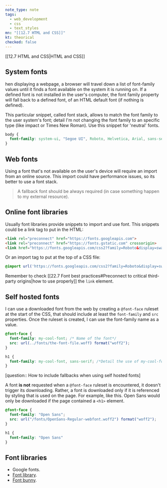 ```yaml
---
note_type: note
tags:
  - web_development
  - css
  - text_styles
mn: "[[12.7 HTML and CSS]]"
kt: theorical
checked: false
---
```

[[12.7 HTML and CSS|HTML and CSS]]

## System fonts
hen displaying a webpage, a browser will travel down a list of font-family values until it finds a font available on the system it is running on. If a defined font is not installed in the user's computer, the font family property will fall back to a defined font, of an HTML default font (if nothing is defined). 

This particular snippet, called font stack, allows to match the font family to the user system's font; detail I'm not changing the font family to an specific type (like impact or Times New Roman). Use this snippet for 'neutral' fonts.

```css
body {
  font-family: system-ui, "Segoe UI", Roboto, Helvetica, Arial, sans-serif, "Apple Color Emoji", "Segoe UI Emoji", "Segoe UI Symbol";
}
```

## Web fonts
Using a font that's not available on the user's device will require an import from an online source. This import could have performance issues, so its better to use a font stack. 

>A fallback font should be always required (in case something happen to my external resource). 

## Online font libraries
Usually font libraries provide snippets to import and use font. This snippets could be a link tag to put in the HTML: 

```html
<link rel="preconnect" href="https://fonts.googleapis.com">
<link rel="preconnect" href="https://fonts.gstatic.com" crossorigin>
<link href="https://fonts.googleapis.com/css2?family=Roboto&display=swap" rel="stylesheet">
```

Or an import tag to put at the top of a CSS file:

```CSS
@import url('https://fonts.googleapis.com/css2?family=Roboto&display=swap');
```

Remember to check [[22.7 Font best practices#Preconnect to critical third-party origins|how to use properly]] the `link` element. 

## Self hosted fonts
I can use a downloaded font from the web by creating a `@font-face` ruleset at the start of the CSS, that should include at least the `font-family` and `src` properties. Once the ruleset is created, I can use the font-family name as a value. 

```CSS
@font-face {
  font-family: my-cool-font; /* Name of the font*/
  src: url(../fonts/the-font-file.woff) format("woff2");
}

h1 {
  font-family: my-cool-font, sans-serif; /*Detail the use of my-cool-font*/
}
```

[question:: How to include fallbacks when using self hosted fonts]

A font **is not** requested when a `@font-face` ruleset is encountered, it doesn't trigger its downloading. Rather, a font is downloaded only if it is referenced by styling that is used on the page. For example, like this. Open Sans would only be downloaded if the page contained a `<h1>` element.

```css
@font-face {
  font-family: "Open Sans";
  src: url("/fonts/OpenSans-Regular-webfont.woff2") format("woff2");
}

h1 {
  font-family: "Open Sans"
}
```

## Font libraries
- Google fonts.
- [Font library](https://fontlibrary.org/).
- [Font bunny](https://fonts.bunny.net/). 